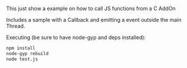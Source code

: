 This just show a example on how to call JS functions from a C AddOn

Includes a sample with a Callback and emitting a event outside the main Thread.

Executing (be sure to have node-gyp and deps installed):

```bash
npm install
node-gyp rebuild
node test.js
```